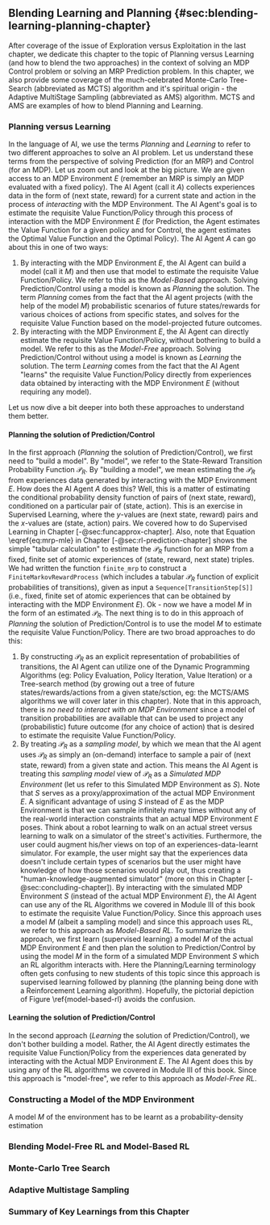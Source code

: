 ## Blending Learning and Planning {#sec:blending-learning-planning-chapter}

After coverage of the issue of Exploration versus Exploitation in the last chapter, we dedicate this chapter to the topic of Planning versus Learning (and how to blend the two approaches) in the context of solving an MDP Control problem or solving an MRP Prediction problem. In this chapter, we also provide some coverage of the much-celebrated Monte-Carlo Tree-Search (abbreviated as MCTS) algorithm and it's spiritual origin - the Adaptive MultiStage Sampling (abbreviated as AMS) algorithm. MCTS and AMS are examples of how to blend Planning and Learning.

### Planning versus Learning

In the language of AI, we use the terms *Planning* and *Learning* to refer to two different approaches to solve an AI problem. Let us understand these terms from the perspective of solving Prediction (for an MRP) and Control (for an MDP). Let us zoom out and look at the big picture. We are given access to an MDP Environment $E$ (remember an MRP is simply an MDP evaluated with a fixed policy). The AI Agent (call it $A$) collects experiences data in the form of (next state, reward) for a current state and action in the process of *interacting* with the MDP Environment. The AI Agent's goal is to estimate the requisite Value Function/Policy through this process of interaction with the MDP Environment $E$ (for Prediction, the Agent estimates the Value Function for a given policy and for Control, the agent estimates the Optimal Value Function and the Optimal Policy). The AI Agent $A$ can go about this in one of two ways:

1. By interacting with the MDP Environment $E$, the AI Agent can build a model (call it $M$) and then use that model to estimate the requisite Value Function/Policy. We refer to this as the *Model-Based* approach. Solving Prediction/Control using a model is known as *Planning* the solution. The term *Planning* comes from the fact that the AI agent projects (with the help of the model $M$) probabilistic scenarios of future states/rewards for various choices of actions from specific states, and solves for the requisite Value Function based on the model-projected future outcomes. 
2. By interacting with the MDP Environment $E$, the AI Agent can directly estimate the requisite Value Function/Policy, without bothering to build a model. We refer to this as the *Model-Free* approach. Solving Prediction/Control without using a model is known as *Learning* the solution. The term *Learning* comes from the fact that the AI Agent "learns" the requisite Value Function/Policy directly from experiences data obtained by interacting with the MDP Environment $E$ (without requiring any model).

Let us now dive a bit deeper into both these approaches to understand them better.

#### Planning the solution of Prediction/Control

In the first approach (*Planning* the solution of Prediction/Control), we first need to "build a model". By "model", we refer to the State-Reward Transition Probability Function $\mathcal{P}_R$. By "building a model", we mean estimating the $\mathcal{P}_R$ from experiences data generated by interacting with the MDP Environment $E$. How does the AI Agent $A$ does this? Well, this is a matter of estimating the conditional probability density function of pairs of (next state, reward), conditioned on a particular pair of (state, action). This is an exercise in Supervised Learning, where the $y$-values are (next state, reward) pairs and the $x$-values are (state, action) pairs. We covered how to do Supervised Learning in Chapter [-@sec:funcapprox-chapter]. Also, note that Equation \eqref{eq:mrp-mle} in Chapter [-@sec:rl-prediction-chapter] shows the simple "tabular calculation" to estimate the $\mathcal{P}_R$ function for an MRP from a fixed, finite set of atomic experiences of (state, reward, next state) triples. We had written the function `finite_mrp` to construct a `FiniteMarkovRewardProcess` (which includes a tabular $\mathcal{P}_R$ function of explicit probabilities of transitions), given as input a `Sequence[TransitionStep[S]]` (i.e., fixed, finite set of atomic experiences that can be obtained by interacting with the MDP Environment $E$). Ok - now we have a model $M$ in the form of an estimated $\mathcal{P}_R$. The next thing is to do in this approach of *Planning* the solution of Prediction/Control is to use the model $M$ to estimate the requisite Value Function/Policy. There are two broad approaches to do this:

1. By constructing $\mathcal{P}_R$ as an explicit representation of probabilities of transitions, the AI Agent can utilize one of the Dynamic Programming Algorithms (eg: Policy Evaluation, Policy Iteration, Value Iteration) or a Tree-search method (by growing out a tree of future states/rewards/actions from a given state/sction, eg: the MCTS/AMS algorithms we will cover later in this chapter). Note that in this approach, there is *no need to interact with an MDP Environment* since a model of transition probabilities are available that can be used to project any (probabilistic) future outcome (for any choice of action) that is desired to estimate the requisite Value Function/Policy.
2. By treating $\mathcal{P}_R$ as a *sampling model*, by which we mean that the AI agent uses $\mathcal{P}_R$ as simply an (on-demand) interface to sample a pair of (next state, reward) from a given state and action. This means the AI Agent is treating this *sampling model* view of $\mathcal{P}_R$ as a *Simulated MDP Environment* (let us refer to this Simulated MDP Environment as $S$). Note that $S$ serves as a proxy/approximation of the actual MDP Environment $E$. A significant advantage of using $S$ instead of $E$ as the MDP Environment is that we can sample infinitely many times without any of the real-world interaction constraints that an actual MDP Environment $E$ poses. Think about a robot learning to walk on an actual street versus learning to walk on a simulator of the street's activities. Furthermore, the user could augment his/her views on top of an experiences-data-learnt simulator. For example, the user might say that the experiences data doesn't include certain types of scenarios but the user might have knowledge of how those scenarios would play out, thus creating a "human-knowledge-augmented simulator" (more on this in Chapter [-@sec:concluding-chapter]). By interacting with the simulated MDP Environment $S$ (instead of the actual MDP Environment $E$), the AI Agent can use any of the RL Algorithms we covered in Module III of this book to estimate the requisite Value Function/Policy. Since this approach uses a model $M$ (albeit a sampling model) and since this approach uses RL, we refer to this approach as *Model-Based RL*. To summarize this approach, we first learn (supervised learning) a model $M$ of the actual MDP Environment $E$ and then plan the solution to Prediction/Control by using the model $M$ in the form of a simulated MDP Environment $S$ which an RL algorithm interacts with. Here the Planning/Learning terminology often gets confusing to new students of this topic since this approach is supervised learning followed by planning (the planning being done with a Reinforcement Learning algorithm). Hopefully, the pictorial depiction of Figure \ref{model-based-rl} avoids the confusion.

#### Learning the solution of Prediction/Control

In the second approach (*Learning* the solution of Prediction/Control), we don't bother building a model. Rather, the AI Agent directly estimates the requisite Value Function/Policy from the experiences data generated by interacting with the Actual MDP Environment $E$. The AI Agent does this by using any of the RL algorithms we covered in Module III of this book. Since this approach is "model-free", we refer to this approach as *Model-Free RL*.

### Constructing a Model of the MDP Environment

A model $M$ of the environment has to be learnt as a probability-density estimation

### Blending Model-Free RL and Model-Based RL

### Monte-Carlo Tree Search

### Adaptive Multistage Sampling

### Summary of Key Learnings from this Chapter


